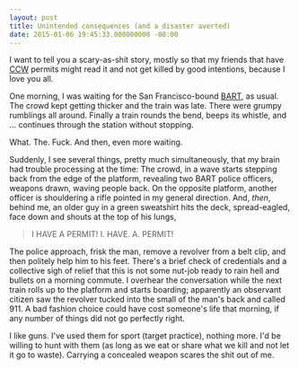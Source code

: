 ```yaml
---
layout: post
title: Unintended consequences (and a disaster averted)
date: 2015-01-06 19:45:33.000000000 -08:00
---
```


I want to tell you a scary-as-shit story, mostly so that my friends that have [CCW](http://en.wikipedia.org/wiki/Concealed_carry) permits might read it and not get killed by good intentions, because I love you all.

One morning, I was waiting for the San Francisco-bound [BART](http://bart.gov), as usual. The crowd kept getting thicker and the train was late. There were grumpy rumblings all around. Finally a train rounds the bend, beeps its whistle, and ... continues through the station without stopping.

What. The. Fuck. And then, even more waiting.

Suddenly, I see several things, pretty much simultaneously, that my brain had trouble processing at the time: The crowd, in a wave starts stepping back from the edge of the platform, revealing two BART police officers, weapons drawn, waving people back. On the opposite platform, another officer is shouldering a rifle pointed in my general direction. And, *then*, behind me, an older guy in a green sweatshirt hits the deck, spread-eagled, face down and shouts at the top of his lungs,

> I HAVE A PERMIT!
> I.
> HAVE.
> A.
> PERMIT!

The police approach, frisk the man, remove a revolver from a belt clip, and then politely help him to his feet. There's a brief check of credentials and a collective sigh of relief that this is not some nut-job ready to rain hell and bullets on a morning commute. I overhear the conversation while the next train rolls up to the platform and starts boarding; apparently an observant citizen saw the revolver tucked into the small of the man's back and called 911. A bad fashion choice could have cost someone's life that morning, if any number of things did not go perfectly right.

I like guns. I've used them for sport (target practice), nothing more. I'd be willing to hunt with them (as long as we eat or share what we kill and not let it go to waste). Carrying a concealed weapon scares the shit out of me.